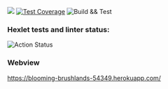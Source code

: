 <a href="https://codeclimate.com/github/kudrvet/php-project-lvl3/maintainability"><img src="https://api.codeclimate.com/v1/badges/2434814fa7c3575a1b35/maintainability" /></a> [![Test Coverage](https://api.codeclimate.com/v1/badges/2434814fa7c3575a1b35/test_coverage)](https://codeclimate.com/github/kudrvet/php-project-lvl3/test_coverage) ![Build && Test](https://github.com/kudrvet/php-project-lvl3/workflows/Build%20&&%20Test/badge.svg)

### Hexlet tests and linter status:
![Action Status](https://github.com/kudrvet/php-project-lvl3/workflows/.github/workflows/hexlet-check.yml/badge.svg?branch=main&event=push)

### Webview

https://blooming-brushlands-54349.herokuapp.com/
